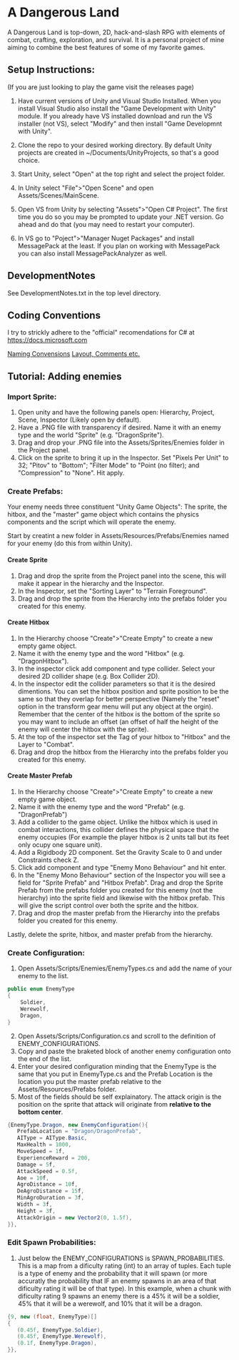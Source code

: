 # A Dangerous Land

A Dangerous Land is top-down, 2D, hack-and-slash RPG with elements of combat, crafting, exploration, and survival. It is a personal project of mine aiming to combine the best features of some of my favorite games.

## Setup Instructions:

(If you are just looking to play the game visit the releases page)

1) Have current versions of Unity and Visual Studio Installed. When you install
   Visual Studio also install the "Game Development with Unity" module. If you
   already have VS installed download and run the VS installer (not VS), select
   "Modify" and then install "Game Developmnt with Unity".

2) Clone the repo to your desired working directory. By default Unity projects
   are created in ~/Documents/UnityProjects, so that's a good choice.

3) Start Unity, select "Open" at the top right and select the project folder.

4) In Unity select "File">"Open Scene" and open Assets/Scenes/MainScene.

5) Open VS from Unity by selecting "Assets">"Open C# Project". The first time
   you do so you may be prompted to update your .NET version. Go ahead and do
   that (you may need to restart your computer).

6) In VS go to "Poject">"Manager Nuget Packages" and install MessagePack at the
least. If you plan on working with MessagePack you can also install
MessagePackAnalyzer as well.

## DevelopmentNotes

See DevelopmentNotes.txt in the top level directory. 

## Coding Conventions

I try to strickly adhere to the "official" recomendations for C# at https://docs.microsoft.com

[Naming Convensions](https://docs.microsoft.com/en-us/dotnet/standard/design-guidelines/naming-guidelines)
[Layout, Comments etc.](https://docs.microsoft.com/en-us/dotnet/csharp/programming-guide/inside-a-program/coding-conventions)

## Tutorial: Adding enemies

### Import Sprite:

1) Open unity and have the following panels open: Hierarchy, Project, Scene, Inspector (Likely open by default).
2) Have a .PNG file with transparency if desired. Name it with an enemy type and the world "Sprite" (e.g. "DragonSprite").
2) Drag and drop your .PNG file into the Assets/Sprites/Enemies folder in the Project panel.
3) Click on the sprite to bring it up in the Inspector. Set "Pixels Per Unit" to 32; "Pitov" to "Bottom"; "Filter Mode" to "Point (no filter); and "Compression" to "None". Hit apply.

### Create Prefabs:

Your enemy needs three constituent "Unity Game Objects": The sprite, the hitbox, and the "master" game object which contains the physics components and the script which will operate the enemy.

Start by creatint a new folder in Assets/Resources/Prefabs/Enemies named for your enemy (do this from within Unity).

#### Create Sprite
1) Drag and drop the sprite from the Project panel into the scene, this will make it appear in the hierarchy and the Inspector.
2) In the Inspector, set the "Sorting Layer" to "Terrain Foreground".
3) Drag and drop the sprite from the Hierarchy into the prefabs folder you created for this enemy.

#### Create Hitbox
1) In the Hierarchy choose "Create">"Create Empty" to create a new empty game object.
2) Name it with the enemy type and the word "Hitbox" (e.g. "DragonHitbox").
3) In the inspector click add component and type collider. Select your desired 2D collider shape (e.g. Box Collider 2D).
4) In the inspector edit the collider parameters so that it is the desired dimentions. You can set the hitbox position and sprite position to be the same so that they overlap for better perspective (Namely the "reset" option in the transform gear menu will put any object at the orgin). Remember that the center of the hitbox is the bottom of the sprite so you may want to include an offset (an offset of half the height of the enemy will center the hitbox with the sprite).
5) At the top of the inspector set the Tag of your hitbox to "Hitbox" and the Layer to "Combat".
5) Drag and drop the hitbox from the Hierarchy into the prefabs folder you created for this enemy.

#### Create Master Prefab
1) In the Hierarchy choose "Create">"Create Empty" to create a new empty game object.
2) Name it with the enemy type and the word "Prefab" (e.g. "DragonPrefab")
3) Add a collider to the game object. Unlike the hitbox which is used in combat interactions, this collider defines the physical space that the enemy occupies (For example the player hitbox is 2 units tall but its feet only ocupy one square unit).
4) Add a Rigidbody 2D component. Set the Gravity Scale to 0 and under Constraints check Z.
5) Click add component and type "Enemy Mono Behaviour" and hit enter.
6) In the "Enemy Mono Behaviour" section of the Inspector you will see a field for "Sprite Prefab" and "Hitbox Prefab". Drag and drop the Sprite Prefab from the prefabs folder you created for this enemy (not the hierarchy) into the sprite field and likewise with the hitbox prefab. This will give the script control over both the sprite and the hitbox.
7) Drag and drop the master prefab from the Hierarchy into the prefabs folder you created for this enemy.

Lastly, delete the sprite, hitbox, and master prefab from the hierarchy.

### Create Configuration:

1) Open Assets/Scripts/Enemies/EnemyTypes.cs and add the name of your enemy to the list.
```cs
public enum EnemyType
{
    Soldier,
    Werewolf,
    Dragon,
}
```
2) Open Assets/Scripts/Configuration.cs and scroll to the definition of ENEMY_CONFIGURATIONS.
3) Copy and paste the braketed block of another enemy configuration onto the end of the list.
4) Enter your desired configuration minding that the EnemyType is the same that you put in EnemyType.cs and the Prefab Location is the location you put the master prefab relative to the Assets/Resources/Prefabs folder.
5) Most of the fields should be self explainatory. The attack origin is the position on the sprite that attack will originate from **relative to the bottom center**.

```cs
{EnemyType.Dragon, new EnemyConfiguration(){
   PrefabLocation = "Dragon/DragonPrefab",
   AIType = AIType.Basic,
   MaxHealth = 1000,
   MoveSpeed = 1f,
   ExperienceReward = 200,
   Damage = 5f,
   AttackSpeed = 0.5f,
   Aoe = 10f,
   AgroDistance = 10f,
   DeAgroDistance = 15f,
   MinAgroDuration = 3f,
   Width = 3f,
   Height = 3f,
   AttackOrigin = new Vector2(0, 1.5f),
}},
```

### Edit Spawn Probabilities:

1) Just below the ENEMY_CONFIGURATIONS is SPAWN_PROBABILITIES. This is a map from a dificulty rating (int) to an array of tuples. Each tuple is a type of enemy and the probability that it will spawn (or more accuratly the probability that IF an enemy spawns in an area of that dificulty rating it will be of that type). In this example, when a chunk with dificulty rating 9 spawns an enemy there is a 45% it will be a soldier, 45% that it will be a werewolf, and 10% that it will be a dragon.

```cs
{9, new (float, EnemyType)[]
{
   (0.45f, EnemyType.Soldier),
   (0.45f, EnemyType.Werewolf),
   (0.1f, EnemyType.Dragon),
}},
```
